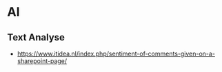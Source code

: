 # AI

## Text Analyse

- <https://www.itidea.nl/index.php/sentiment-of-comments-given-on-a-sharepoint-page/>